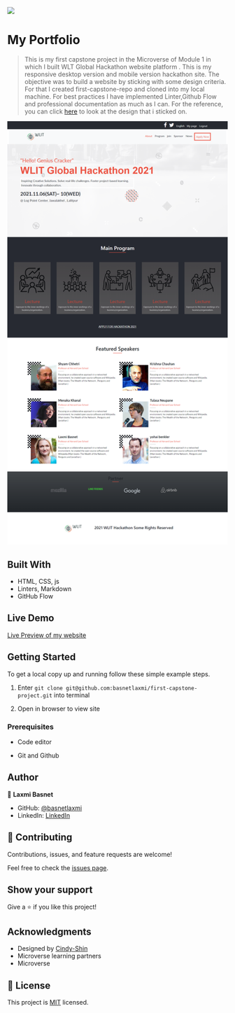 ![](https://img.shields.io/badge/Microverse-blueviolet)

# My Portfolio

> This is my first capstone project in the Microverse of Module 1 in which I built WLT Global Hackathon website platform . This is my responsive desktop version and mobile version hackathon site. The objective was to build a website by sticking with some design criteria. For that I created first-capstone-repo and cloned into my local machine. For best practices I have implemented Linter,Github Flow and professional documentation as much as I can. For the reference, you can click [here](https://www.behance.net/gallery/29845175/CC-Global-Summit-2015) to look at the design that i sticked on.

![screenshot](./images/screenshot.png)




## Built With

- HTML, CSS, js
- Linters, Markdown
- GitHub Flow 

## Live Demo
 [Live Preview of my website](https://basnetlaxmi.github.io/first-capstone-project/index.html)

## Getting Started

To get a local copy up and running follow these simple example steps.

1) Enter `git clone git@github.com:basnetlaxmi/first-capstone-project.git` into terminal

2) Open in browser to view site


### Prerequisites

- Code editor

- Git and Github

## Author

👤 **Laxmi Basnet**

- GitHub: [@basnetlaxmi](https://github.com/basnetlaxmi)
- LinkedIn: [LinkedIn](https://np.linkedin.com/in/laxmi-basnet-b22403131)

## 🤝 Contributing

Contributions, issues, and feature requests are welcome!

Feel free to check the [issues page](../../issues/).

## Show your support

Give a ⭐️ if you like this project!

## Acknowledgments

- Designed by [Cindy-Shin](https://www.behance.net/gallery/29845175/CC-Global-Summit-2015)
- Microverse learning partners
- Microverse


## 📝 License

This project is [MIT](./MIT.md) licensed.
